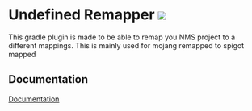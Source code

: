 # Undefined Remapper [![](https://dcbadge.limes.pink/api/server/https://discord.gg/NtWa9e3vv3?style=flat)](https://discord.gg/NtWa9e3vv3)

This gradle plugin is made to be able to remap you NMS project to a different mappings. This is mainly used for mojang remapped to spigot mapped

## Documentation
[Documentation](https://docs.undefinedcreation.com/gradle-plugins/remapper)

